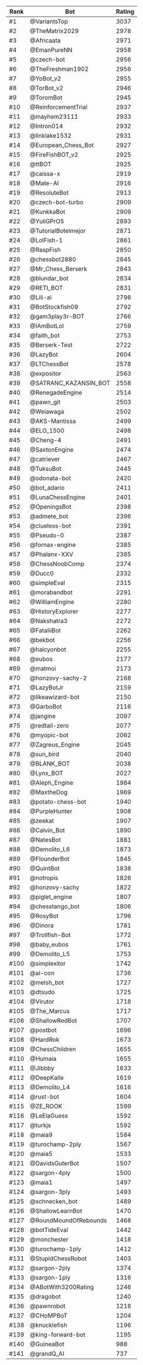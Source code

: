 Rank|Bot|Rating
---|---|---
#1|@VariantsTop|3037
#2|@TheMatrix2029|2978
#3|@Africaata|2971
#4|@EmanPureNN|2958
#5|@czech-bot|2956
#6|@TheFreshman1902|2956
#7|@YoBot_v2|2955
#8|@TorBot_v2|2946
#9|@ToromBot|2945
#10|@ReinforcementTrial|2937
#11|@mayhem23111|2933
#12|@Intron014|2932
#13|@linklake1532|2931
#14|@European_Chess_Bot|2927
#15|@FireFishBOT_v2|2925
#16|@ttBOT|2925
#17|@caissa-x|2919
#18|@Mate-AI|2916
#19|@ResoluteBot|2913
#20|@czech-bot-turbo|2909
#21|@KunkkaBot|2909
#22|@YuliGPrO5|2893
#23|@TutorialBotelmejor|2871
#24|@LolFish-1|2861
#25|@RaspFish|2850
#26|@chessbot2880|2845
#27|@Mr_Chess_Berserk|2843
#28|@blundar_bot|2834
#29|@RETI_BOT|2831
#30|@Lili-ai|2798
#31|@BotStockfish09|2792
#32|@gam3play3r-BOT|2766
#33|@IAmBotLol|2759
#34|@faith_bot|2753
#35|@Berserk-Test|2722
#36|@LazyBot|2604
#37|@LTChessBot|2578
#38|@expositor|2563
#39|@SATRANC_KAZANSIN_BOT|2558
#40|@RenegadeEngine|2514
#41|@pawn_git|2503
#42|@Weiawaga|2502
#43|@AKS-Mantissa|2499
#44|@ELO_1500|2498
#45|@Cheng-4|2491
#46|@SaxtonEngine|2474
#47|@catriever|2467
#48|@TuksuBot|2445
#49|@odonata-bot|2420
#50|@bot_adario|2411
#51|@LunaChessEngine|2401
#52|@OpeningsBot|2398
#53|@admete_bot|2396
#54|@clueless-bot|2391
#55|@Pseudo-0|2387
#56|@fornax-engine|2385
#57|@Phalanx-XXV|2385
#58|@ChessNoobComp|2374
#59|@Ducc0|2332
#60|@simpleEval|2315
#61|@morabandbot|2291
#62|@WilliamEngine|2280
#63|@HistoryExplorer|2277
#64|@Nakshatra3|2272
#65|@FataliiBot|2262
#66|@bekbot|2256
#67|@halcyonbot|2255
#68|@eubos|2177
#69|@matmoi|2173
#70|@honzovy-sachy-2|2168
#71|@LazyBotJr|2159
#72|@likeawizard-bot|2150
#73|@GarboBot|2116
#74|@jangine|2097
#75|@redtail-zero|2077
#76|@myopic-bot|2062
#77|@Zagreus_Engine|2045
#78|@sun_bird|2040
#79|@BLANK_BOT|2038
#80|@Lynx_BOT|2027
#81|@Aleph_Engine|1984
#82|@MaxtheDog|1969
#83|@potato-chess-bot|1940
#84|@PurpleHunter|1908
#85|@zeekat|1907
#86|@Calvin_Bot|1890
#87|@NatesBot|1881
#88|@Demolito_L6|1873
#89|@FlounderBot|1845
#90|@QuintBot|1838
#91|@notropis|1826
#92|@honzovy-sachy|1822
#93|@piglet_engine|1807
#94|@chesstango_bot|1806
#95|@RosyBot|1796
#96|@Dinora|1781
#97|@Trollfish-Bot|1772
#98|@baby_eubos|1761
#99|@Demolito_L5|1753
#100|@simplexitor|1742
#101|@ai-con|1736
#102|@melsh_bot|1727
#103|@dtsudo|1725
#104|@Virutor|1718
#105|@The_Marcus|1717
#106|@ShallowRedBot|1707
#107|@postbot|1696
#108|@HardRok|1673
#109|@ChessChildren|1655
#110|@Humaia|1655
#111|@Jibbby|1633
#112|@DeepKalle|1619
#113|@Demolito_L4|1616
#114|@rust-bot|1604
#115|@ZE_ROOK|1599
#116|@LeElaGuess|1592
#117|@turkjs|1592
#118|@maia9|1584
#119|@turochamp-2ply|1567
#120|@maia5|1533
#121|@DavidsGuterBot|1507
#122|@sargon-4ply|1500
#123|@maia1|1497
#124|@sargon-3ply|1493
#125|@schnecken_bot|1489
#126|@ShallowLearnBot|1470
#127|@RoundMoundOfRebounds|1468
#128|@botTideEval|1442
#129|@monchester|1418
#130|@turochamp-1ply|1412
#131|@StupidChessRobot|1403
#132|@sargon-2ply|1374
#133|@sargon-1ply|1316
#134|@ABotWith3200Rating|1246
#135|@dragobot|1240
#136|@pawnrobot|1218
#137|@CHoMPBoT|1204
#138|@knucklefish|1196
#139|@king-forward-bot|1195
#140|@GuineaBot|988
#141|@grandQ_AI|737
